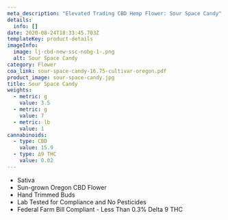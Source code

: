 ```yaml
---
meta_description: "Elevated Trading CBD Hemp Flower: Sour Space Candy"
details:
  info: []
date: 2020-08-24T18:33:45.703Z
templateKey: product-details
imageInfo:
  image: lj-cbd-new-ssc-nobg-1-.png
  alt: Sour Space Candy
category: Flower
coa_link: sour-space-candy-16.75-cultivar-oregon.pdf
product_image: sour-space-candy.jpg
title: Sour Space Candy
weights:
  - metric: g
    value: 3.5
  - metric: g
    value: 7
  - metric: lb
    value: 1
cannabinoids:
  - type: CBD
    value: 15.9
  - type: ∆9 THC
    value: 0.02
---
```


- Sativa
- Sun-grown Oregon CBD Flower
- Hand Trimmed Buds
- Lab Tested for Compliance and No Pesticides
- Federal Farm Bill Compliant - Less Than 0.3% Delta 9 THC

